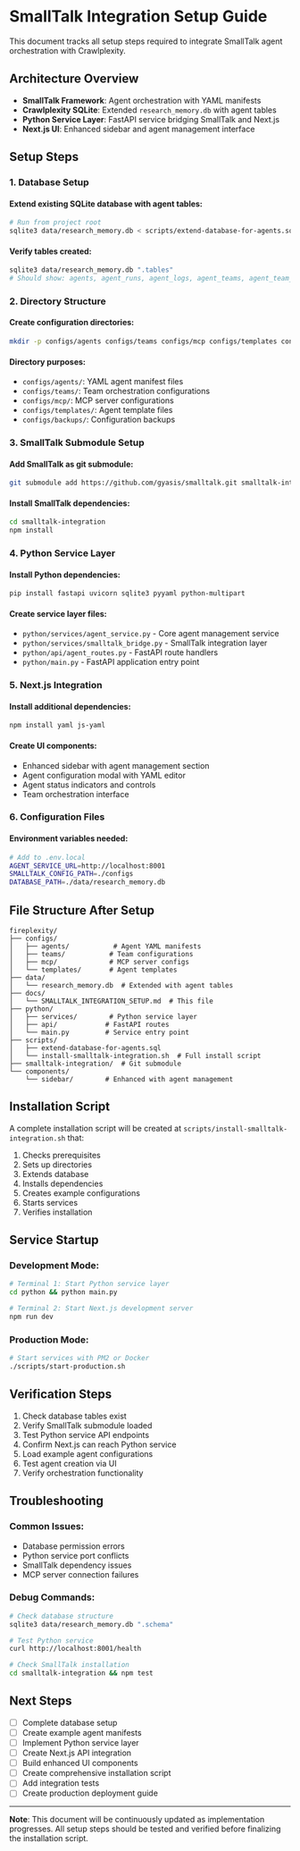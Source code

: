 # SmallTalk Integration Setup Guide

This document tracks all setup steps required to integrate SmallTalk agent orchestration with Crawlplexity.

## Architecture Overview

- **SmallTalk Framework**: Agent orchestration with YAML manifests
- **Crawlplexity SQLite**: Extended `research_memory.db` with agent tables
- **Python Service Layer**: FastAPI service bridging SmallTalk and Next.js
- **Next.js UI**: Enhanced sidebar and agent management interface

## Setup Steps

### 1. Database Setup

#### Extend existing SQLite database with agent tables:
```bash
# Run from project root
sqlite3 data/research_memory.db < scripts/extend-database-for-agents.sql
```

#### Verify tables created:
```bash
sqlite3 data/research_memory.db ".tables"
# Should show: agents, agent_runs, agent_logs, agent_teams, agent_team_members, mcp_servers, agent_mcp_servers
```

### 2. Directory Structure

#### Create configuration directories:
```bash
mkdir -p configs/agents configs/teams configs/mcp configs/templates configs/backups
```

#### Directory purposes:
- `configs/agents/`: YAML agent manifest files
- `configs/teams/`: Team orchestration configurations
- `configs/mcp/`: MCP server configurations
- `configs/templates/`: Agent template files
- `configs/backups/`: Configuration backups

### 3. SmallTalk Submodule Setup

#### Add SmallTalk as git submodule:
```bash
git submodule add https://github.com/gyasis/smalltalk.git smalltalk-integration
```

#### Install SmallTalk dependencies:
```bash
cd smalltalk-integration
npm install
```

### 4. Python Service Layer

#### Install Python dependencies:
```bash
pip install fastapi uvicorn sqlite3 pyyaml python-multipart
```

#### Create service layer files:
- `python/services/agent_service.py` - Core agent management service
- `python/services/smalltalk_bridge.py` - SmallTalk integration layer
- `python/api/agent_routes.py` - FastAPI route handlers
- `python/main.py` - FastAPI application entry point

### 5. Next.js Integration

#### Install additional dependencies:
```bash
npm install yaml js-yaml
```

#### Create UI components:
- Enhanced sidebar with agent management section
- Agent configuration modal with YAML editor
- Agent status indicators and controls
- Team orchestration interface

### 6. Configuration Files

#### Environment variables needed:
```bash
# Add to .env.local
AGENT_SERVICE_URL=http://localhost:8001
SMALLTALK_CONFIG_PATH=./configs
DATABASE_PATH=./data/research_memory.db
```

## File Structure After Setup

```
fireplexity/
├── configs/
│   ├── agents/           # Agent YAML manifests
│   ├── teams/           # Team configurations
│   ├── mcp/             # MCP server configs
│   └── templates/       # Agent templates
├── data/
│   └── research_memory.db  # Extended with agent tables
├── docs/
│   └── SMALLTALK_INTEGRATION_SETUP.md  # This file
├── python/
│   ├── services/        # Python service layer
│   ├── api/            # FastAPI routes
│   └── main.py         # Service entry point
├── scripts/
│   ├── extend-database-for-agents.sql
│   └── install-smalltalk-integration.sh  # Full install script
├── smalltalk-integration/  # Git submodule
└── components/
    └── sidebar/        # Enhanced with agent management
```

## Installation Script

A complete installation script will be created at `scripts/install-smalltalk-integration.sh` that:

1. Checks prerequisites
2. Sets up directories
3. Extends database
4. Installs dependencies
5. Creates example configurations
6. Starts services
7. Verifies installation

## Service Startup

### Development Mode:
```bash
# Terminal 1: Start Python service layer
cd python && python main.py

# Terminal 2: Start Next.js development server
npm run dev
```

### Production Mode:
```bash
# Start services with PM2 or Docker
./scripts/start-production.sh
```

## Verification Steps

1. Check database tables exist
2. Verify SmallTalk submodule loaded
3. Test Python service API endpoints
4. Confirm Next.js can reach Python service
5. Load example agent configurations
6. Test agent creation via UI
7. Verify orchestration functionality

## Troubleshooting

### Common Issues:
- Database permission errors
- Python service port conflicts
- SmallTalk dependency issues
- MCP server connection failures

### Debug Commands:
```bash
# Check database structure
sqlite3 data/research_memory.db ".schema"

# Test Python service
curl http://localhost:8001/health

# Check SmallTalk installation
cd smalltalk-integration && npm test
```

## Next Steps

- [ ] Complete database setup
- [ ] Create example agent manifests
- [ ] Implement Python service layer
- [ ] Create Next.js API integration
- [ ] Build enhanced UI components
- [ ] Create comprehensive installation script
- [ ] Add integration tests
- [ ] Create production deployment guide

---

**Note**: This document will be continuously updated as implementation progresses. All setup steps should be tested and verified before finalizing the installation script.
